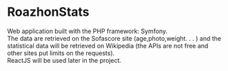 # RoazhonStats
Web application built with the PHP framework: Symfony. <br>
The data are retrieved on the Sofascore site (age,photo,weight. . . ) and the statistical data will be retrieved on Wikipedia (the APIs are not free and other sites put limits on the requests). <br> ReactJS will be used later in the project. 
